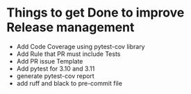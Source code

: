 # Things to get Done to improve Release management

- Add Code Coverage using pytest-cov library
- Add Rule that PR must include Tests
- Add PR issue Template
- Add pytest for 3.10 and 3.11
- generate pytest-cov report
- add ruff and black to pre-commit file